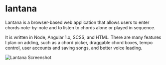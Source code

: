 # lantana

Lantana is a browser-based web application that allows users to enter chords note-by-note and to listen to chords alone or played in sequence.

It is written in Node, Angular 1.x, SCSS, and HTML. There are many features I plan on adding, such as a chord picker, draggable chord boxes, tempo control, user accounts and saving songs, and better voice leading.

<img src="https://cloud.githubusercontent.com/assets/5111230/12061888/89383360-af5f-11e5-8c88-ec6f9d386301.png" alt="Lantana Screenshot">
